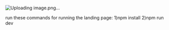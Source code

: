![Uploading image.png…]()

run these commands for running the landing page: 1)npm install 2)npm run dev
